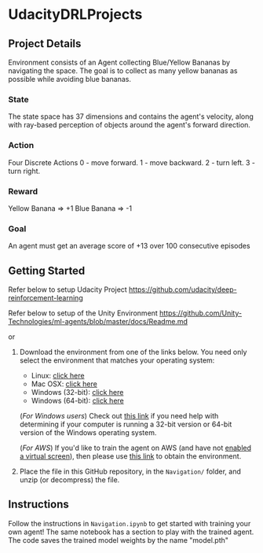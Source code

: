 # UdacityDRLProjects

## Project Details
Environment consists of an Agent collecting Blue/Yellow Bananas by navigating the space. The goal is to collect as many yellow bananas as possible while avoiding blue bananas.
### State
The state space has 37 dimensions and contains the agent's velocity, along with ray-based perception of objects around the agent's forward direction.
### Action
Four Discrete Actions
0 - move forward.
1 - move backward.
2 - turn left.
3 - turn right.
### Reward
Yellow Banana => +1
Blue Banana => -1
### Goal
An agent must get an average score of +13 over 100 consecutive episodes

## Getting Started
Refer below to setup Udacity Project
https://github.com/udacity/deep-reinforcement-learning

Refer below to setup of the Unity Environment 
https://github.com/Unity-Technologies/ml-agents/blob/master/docs/Readme.md

or

1. Download the environment from one of the links below.  You need only select the environment that matches your operating system:
    - Linux: [click here](https://s3-us-west-1.amazonaws.com/udacity-drlnd/P1/Banana/Banana_Linux.zip)
    - Mac OSX: [click here](https://s3-us-west-1.amazonaws.com/udacity-drlnd/P1/Banana/Banana.app.zip)
    - Windows (32-bit): [click here](https://s3-us-west-1.amazonaws.com/udacity-drlnd/P1/Banana/Banana_Windows_x86.zip)
    - Windows (64-bit): [click here](https://s3-us-west-1.amazonaws.com/udacity-drlnd/P1/Banana/Banana_Windows_x86_64.zip)
    
    (_For Windows users_) Check out [this link](https://support.microsoft.com/en-us/help/827218/how-to-determine-whether-a-computer-is-running-a-32-bit-version-or-64) if you need help with determining if your computer is running a 32-bit version or 64-bit version of the Windows operating system.

    (_For AWS_) If you'd like to train the agent on AWS (and have not [enabled a virtual screen](https://github.com/Unity-Technologies/ml-agents/blob/master/docs/Training-on-Amazon-Web-Service.md)), then please use [this link](https://s3-us-west-1.amazonaws.com/udacity-drlnd/P1/Banana/Banana_Linux_NoVis.zip) to obtain the environment.

2. Place the file in this  GitHub repository, in the `Navigation/` folder, and unzip (or decompress) the file. 


## Instructions
Follow the instructions in `Navigation.ipynb` to get started with training your own agent! 
The same notebook has a section to play with the trained agent. The code saves the trained model weights by the name "model.pth"
